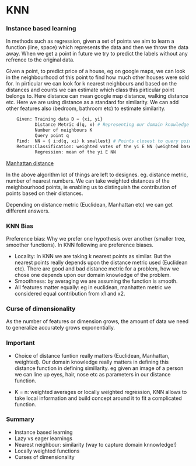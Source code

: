 # KNN

### Instance based learning

In methods such as regression, given a set of points we aim to learn a function (line, space) which represents the data and then we throw the data away. When we get a point in future we try to predict the labels without any refrence to the original data.

Given a point, to predict price of a house, eg on google maps, we can look in the neighbourhood of this point to find how much other houses were sold for. In pirticular we can look for k nearest neighbours and based on the distances and counts we can estimate which class this pirticular point belongs to. Here distance can mean google map distance, walking distance etc. Here we are using distance as a standard for similarity. We can add other features also (bedroom, bathroom etc) to estimate similarity.

```python
    Given: Training data D = {xi, yi}
           Distance Metric d(q, x) # Representing our domain knowledge representing our notion of simillarity 
           Number of neighbours K
           Query point q
    Find:  NN = { i:d(q, xi) k smallest} # Points closest to query point
    Return:Classification: weighted votes of the yi E NN (weighted based on distances) # Plurality
           Regression: mean of the yi E NN
```

[Manhattan distance](https://en.wikipedia.org/wiki/Taxicab_geometry)

In the above algorithm lot of things are left to designes. eg. distance metric, number of nearest numbers. We can take weighted distances of the meighbourhood points, ie enabling us to distinguish the contribution of points based on their distances.

Depending on distance metric (Euclidean, Manhattan etc) we can get different answers.

### KNN Bias

Preference bias: Why we prefer one hypothesis over another (smaller tree, smoother functions). In KNN following are preference biases.

* Locality: In KNN we are taking k nearest points as similar. But the nearest points really depends upon the distance metric used (Euclidean etc). There are good and bad distance metric for a problem, how we chose one depends upon our domain knowledge of the problem.
* Smoothness: by averaging we are assuming the function is smooth.
* All features matter equally: eg in euclidean, manhatten metric we considered equal contribution from x1 and x2.

### Curse of dimensionality

As the number of features or dimension grows, the amount of data we need to generalize accurately grows exponentially.

### Important

* Choice of distance funtion really matters (Euclidean, Manhattan, weighted). Our domain knowledge really matters in defining this distance function in defining simillarity. eg given an image of a person we can line up eyes, hair, nose etc as parameters in our distance function.

* K = n: weighted averages or locally weighted regression, KNN allows to take local information and build concept around it to fit a complicated function.

### Summary

* Instance based learning
* Lazy vs eager learnings
* Nearest neighbour: similarity (way to capture domain knnowledge!)
* Locally weighted functions
* Curses of dimensionality